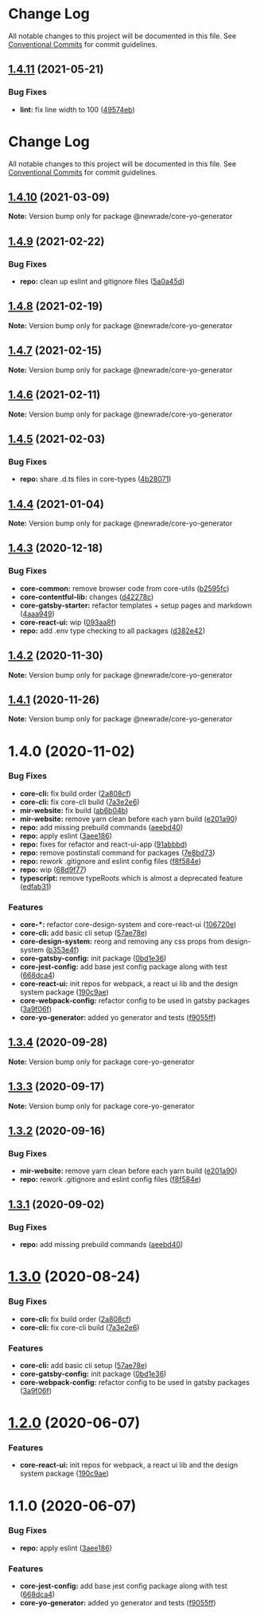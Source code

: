 # Change Log

All notable changes to this project will be documented in this file. See
[Conventional Commits](https://conventionalcommits.org) for commit guidelines.

## [1.4.11](https://github.com/newrade/newrade-core/tree/master/packages/core-yo-generator/compare/@newrade/core-yo-generator@1.4.10...@newrade/core-yo-generator@1.4.11) (2021-05-21)

### Bug Fixes

- **lint:** fix line width to 100
  ([49574eb](https://github.com/newrade/newrade-core/tree/master/packages/core-yo-generator/commit/49574eb1fe8aa3bbdf3cf9a6067956ccf3a96561))

# Change Log

All notable changes to this project will be documented in this file. See
[Conventional Commits](https://conventionalcommits.org) for commit guidelines.

## [1.4.10](https://github.com/newrade/newrade-core/tree/master/packages/core-yo-generator/compare/@newrade/core-yo-generator@1.4.9...@newrade/core-yo-generator@1.4.10) (2021-03-09)

**Note:** Version bump only for package @newrade/core-yo-generator

## [1.4.9](https://github.com/newrade/newrade-core/tree/master/packages/core-yo-generator/compare/@newrade/core-yo-generator@1.4.8...@newrade/core-yo-generator@1.4.9) (2021-02-22)

### Bug Fixes

- **repo:** clean up eslint and gitignore files
  ([5a0a45d](https://github.com/newrade/newrade-core/tree/master/packages/core-yo-generator/commit/5a0a45d7d6e669dc6859f361093d6d5b1e3c5d09))

## [1.4.8](https://github.com/newrade/newrade-core/tree/master/packages/core-yo-generator/compare/@newrade/core-yo-generator@1.4.7...@newrade/core-yo-generator@1.4.8) (2021-02-19)

**Note:** Version bump only for package @newrade/core-yo-generator

## [1.4.7](https://github.com/newrade/newrade-core/tree/master/packages/core-yo-generator/compare/@newrade/core-yo-generator@1.4.6...@newrade/core-yo-generator@1.4.7) (2021-02-15)

**Note:** Version bump only for package @newrade/core-yo-generator

## [1.4.6](https://github.com/newrade/newrade-core/tree/master/packages/core-yo-generator/compare/@newrade/core-yo-generator@1.4.5...@newrade/core-yo-generator@1.4.6) (2021-02-11)

**Note:** Version bump only for package @newrade/core-yo-generator

## [1.4.5](https://github.com/newrade/newrade-core/tree/master/packages/core-yo-generator/compare/@newrade/core-yo-generator@1.4.4...@newrade/core-yo-generator@1.4.5) (2021-02-03)

### Bug Fixes

- **repo:** share .d.ts files in core-types
  ([4b28071](https://github.com/newrade/newrade-core/tree/master/packages/core-yo-generator/commit/4b28071d704905c281b304a78c5888fbf5961de5))

## [1.4.4](https://github.com/newrade/newrade-core/tree/master/packages/core-yo-generator/compare/@newrade/core-yo-generator@1.4.3...@newrade/core-yo-generator@1.4.4) (2021-01-04)

**Note:** Version bump only for package @newrade/core-yo-generator

## [1.4.3](https://github.com/newrade/newrade-core/tree/master/packages/core-yo-generator/compare/@newrade/core-yo-generator@1.4.2...@newrade/core-yo-generator@1.4.3) (2020-12-18)

### Bug Fixes

- **core-common:** remove browser code from core-utils
  ([b2595fc](https://github.com/newrade/newrade-core/tree/master/packages/core-yo-generator/commit/b2595fcc496d8876b0f658592a66659840d1ec92))
- **core-contentful-lib:** changes
  ([d42278c](https://github.com/newrade/newrade-core/tree/master/packages/core-yo-generator/commit/d42278c313ec5ca24a450536f7dc9b624a6d2fc1))
- **core-gatsby-starter:** refactor templates + setup pages and markdown
  ([4aaa949](https://github.com/newrade/newrade-core/tree/master/packages/core-yo-generator/commit/4aaa949750c94a939b35767f2bd3fb20b8fb2614))
- **core-react-ui:** wip
  ([093aa8f](https://github.com/newrade/newrade-core/tree/master/packages/core-yo-generator/commit/093aa8fb17d1c4b8aecca90142666984e239976d))
- **repo:** add .env type checking to all packages
  ([d382e42](https://github.com/newrade/newrade-core/tree/master/packages/core-yo-generator/commit/d382e42e2dcfbff0b635b4aa1f2c04e56deda4d7))

## [1.4.2](https://github.com/newrade/newrade-core/tree/master/packages/core-yo-generator/compare/@newrade/core-yo-generator@1.4.1...@newrade/core-yo-generator@1.4.2) (2020-11-30)

**Note:** Version bump only for package @newrade/core-yo-generator

## [1.4.1](https://github.com/newrade/newrade-core/tree/master/packages/core-yo-generator/compare/@newrade/core-yo-generator@1.4.0...@newrade/core-yo-generator@1.4.1) (2020-11-26)

**Note:** Version bump only for package @newrade/core-yo-generator

# 1.4.0 (2020-11-02)

### Bug Fixes

- **core-cli:** fix build order
  ([2a808cf](https://github.com/newrade/newrade-core/tree/master/packages/core-yo-generator/commit/2a808cff54bf9eb5af44a4cf7153eb43211069c6))
- **core-cli:** fix core-cli build
  ([7a3e2e6](https://github.com/newrade/newrade-core/tree/master/packages/core-yo-generator/commit/7a3e2e63b662f9d6555d1e2e2201e47393cb6b43))
- **mir-website:** fix build
  ([ab6b04b](https://github.com/newrade/newrade-core/tree/master/packages/core-yo-generator/commit/ab6b04b26868fa94741c9a28de7c9ff0b1981ec4))
- **mir-website:** remove yarn clean before each yarn build
  ([e201a90](https://github.com/newrade/newrade-core/tree/master/packages/core-yo-generator/commit/e201a90373e98a1efd21f26e977a479e755f5c07))
- **repo:** add missing prebuild commands
  ([aeebd40](https://github.com/newrade/newrade-core/tree/master/packages/core-yo-generator/commit/aeebd4009243fbbd1ce1473a31dcb26299b41121))
- **repo:** apply eslint
  ([3aee186](https://github.com/newrade/newrade-core/tree/master/packages/core-yo-generator/commit/3aee186dc3fb60867c640287a9a08297eef5eefd))
- **repo:** fixes for refactor and react-ui-app
  ([91abbbd](https://github.com/newrade/newrade-core/tree/master/packages/core-yo-generator/commit/91abbbd1ee9fd658b3e02c016313292e88f19af0))
- **repo:** remove postinstall command for packages
  ([7e8bd73](https://github.com/newrade/newrade-core/tree/master/packages/core-yo-generator/commit/7e8bd73bcec5877233de0770becf757d8cb7787a))
- **repo:** rework .gitignore and eslint config files
  ([f8f584e](https://github.com/newrade/newrade-core/tree/master/packages/core-yo-generator/commit/f8f584e5fbdcfa87e79a2b3d53780e40b51ea8c0))
- **repo:** wip
  ([68d9f77](https://github.com/newrade/newrade-core/tree/master/packages/core-yo-generator/commit/68d9f77225d5b7eae54f195f34a206f8b9f0e3ac))
- **typescript:** remove typeRoots which is almost a deprecated feature
  ([edfab31](https://github.com/newrade/newrade-core/tree/master/packages/core-yo-generator/commit/edfab31f34f518881c56fea74aa83331957ddcaf))

### Features

- **core-\*:** refactor core-design-system and core-react-ui
  ([106720e](https://github.com/newrade/newrade-core/tree/master/packages/core-yo-generator/commit/106720e4214f6491beac76c23977f5d52c1cd058))
- **core-cli:** add basic cli setup
  ([57ae78e](https://github.com/newrade/newrade-core/tree/master/packages/core-yo-generator/commit/57ae78e22860cf8116964220c5f5a47ed0488fcf))
- **core-design-system:** reorg and removing any css props from design-system
  ([b353e4f](https://github.com/newrade/newrade-core/tree/master/packages/core-yo-generator/commit/b353e4f47107dc3b1e4ff363b600033655acd044))
- **core-gatsby-config:** init package
  ([0bd1e36](https://github.com/newrade/newrade-core/tree/master/packages/core-yo-generator/commit/0bd1e368093067c80011e8f9d9e0ecd295dc2766))
- **core-jest-config:** add base jest config package along with test
  ([668dca4](https://github.com/newrade/newrade-core/tree/master/packages/core-yo-generator/commit/668dca4388008d859e7c2f7c02b9457cae481ee5))
- **core-react-ui:** init repos for webpack, a react ui lib and the design
  system package
  ([190c9ae](https://github.com/newrade/newrade-core/tree/master/packages/core-yo-generator/commit/190c9ae5fbe60e0ca38b585e0a75a991bdf91c19))
- **core-webpack-config:** refactor config to be used in gatsby packages
  ([3a9f06f](https://github.com/newrade/newrade-core/tree/master/packages/core-yo-generator/commit/3a9f06fa246ab8b5b2b595295f02aaac5b2da86e))
- **core-yo-generator:** added yo generator and tests
  ([f9055ff](https://github.com/newrade/newrade-core/tree/master/packages/core-yo-generator/commit/f9055ff0db1c212c8a275d4a2f46d2210c4b9197))

## [1.3.4](https://github.com/newrade/newrade-core/tree/master/packages/core-yo-generator/compare/core-yo-generator@1.3.3...core-yo-generator@1.3.4) (2020-09-28)

**Note:** Version bump only for package core-yo-generator

## [1.3.3](https://github.com/newrade/newrade-core/tree/master/packages/core-yo-generator/compare/core-yo-generator@1.3.2...core-yo-generator@1.3.3) (2020-09-17)

**Note:** Version bump only for package core-yo-generator

## [1.3.2](https://github.com/newrade/newrade-core/tree/master/packages/core-yo-generator/compare/core-yo-generator@1.3.1...core-yo-generator@1.3.2) (2020-09-16)

### Bug Fixes

- **mir-website:** remove yarn clean before each yarn build
  ([e201a90](https://github.com/newrade/newrade-core/tree/master/packages/core-yo-generator/commit/e201a90373e98a1efd21f26e977a479e755f5c07))
- **repo:** rework .gitignore and eslint config files
  ([f8f584e](https://github.com/newrade/newrade-core/tree/master/packages/core-yo-generator/commit/f8f584e5fbdcfa87e79a2b3d53780e40b51ea8c0))

## [1.3.1](https://github.com/newrade/newrade-core/tree/master/packages/core-yo-generator/compare/core-yo-generator@1.3.0...core-yo-generator@1.3.1) (2020-09-02)

### Bug Fixes

- **repo:** add missing prebuild commands
  ([aeebd40](https://github.com/newrade/newrade-core/tree/master/packages/core-yo-generator/commit/aeebd4009243fbbd1ce1473a31dcb26299b41121))

# [1.3.0](https://github.com/newrade/newrade-core/tree/master/packages/core-yo-generator/compare/core-yo-generator@1.2.0...core-yo-generator@1.3.0) (2020-08-24)

### Bug Fixes

- **core-cli:** fix build order
  ([2a808cf](https://github.com/newrade/newrade-core/tree/master/packages/core-yo-generator/commit/2a808cff54bf9eb5af44a4cf7153eb43211069c6))
- **core-cli:** fix core-cli build
  ([7a3e2e6](https://github.com/newrade/newrade-core/tree/master/packages/core-yo-generator/commit/7a3e2e63b662f9d6555d1e2e2201e47393cb6b43))

### Features

- **core-cli:** add basic cli setup
  ([57ae78e](https://github.com/newrade/newrade-core/tree/master/packages/core-yo-generator/commit/57ae78e22860cf8116964220c5f5a47ed0488fcf))
- **core-gatsby-config:** init package
  ([0bd1e36](https://github.com/newrade/newrade-core/tree/master/packages/core-yo-generator/commit/0bd1e368093067c80011e8f9d9e0ecd295dc2766))
- **core-webpack-config:** refactor config to be used in gatsby packages
  ([3a9f06f](https://github.com/newrade/newrade-core/tree/master/packages/core-yo-generator/commit/3a9f06fa246ab8b5b2b595295f02aaac5b2da86e))

# [1.2.0](https://github.com/newrade/newrade-core/tree/master/packages/core-yo-generator/compare/core-yo-generator@1.1.0...core-yo-generator@1.2.0) (2020-06-07)

### Features

- **core-react-ui:** init repos for webpack, a react ui lib and the design
  system package
  ([190c9ae](https://github.com/newrade/newrade-core/tree/master/packages/core-yo-generator/commit/190c9ae5fbe60e0ca38b585e0a75a991bdf91c19))

# 1.1.0 (2020-06-07)

### Bug Fixes

- **repo:** apply eslint
  ([3aee186](https://github.com/newrade/newrade-core/tree/master/packages/core-yo-generator/commit/3aee186dc3fb60867c640287a9a08297eef5eefd))

### Features

- **core-jest-config:** add base jest config package along with test
  ([668dca4](https://github.com/newrade/newrade-core/tree/master/packages/core-yo-generator/commit/668dca4388008d859e7c2f7c02b9457cae481ee5))
- **core-yo-generator:** added yo generator and tests
  ([f9055ff](https://github.com/newrade/newrade-core/tree/master/packages/core-yo-generator/commit/f9055ff0db1c212c8a275d4a2f46d2210c4b9197))
